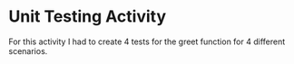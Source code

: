 # Unit Testing Activity
For this activity I had to create 4 tests for the greet function for 4 different scenarios.